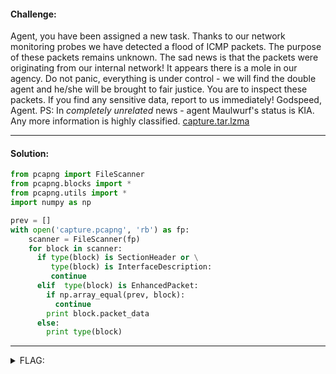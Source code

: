 #### Challenge:

Agent, you have been assigned a new task. Thanks to our network monitoring probes we have detected a flood of ICMP packets. The purpose of these packets remains unknown. The sad news is that the packets were originating from our internal network! It appears there is a mole in our agency. Do not panic, everything is under control - we will find the double agent and he/she will be brought to fair justice. You are to inspect these packets. If you find any sensitive data, report to us immediately! Godspeed, Agent. PS: In _completely unrelated_ news - agent Maulwurf's status is KIA. Any more information is highly classified. [capture.tar.lzma](./capture.tar.lzma ":ignore")

---

#### Solution:

```python
from pcapng import FileScanner
from pcapng.blocks import *
from pcapng.utils import *
import numpy as np

prev = []
with open('capture.pcapng', 'rb') as fp:
    scanner = FileScanner(fp)
    for block in scanner:
      if type(block) is SectionHeader or \
         type(block) is InterfaceDescription:
         continue
      elif  type(block) is EnhancedPacket:
        if np.array_equal(prev, block):
          continue
        print block.packet_data
      else:
        print type(block)
```

---

<details><summary>FLAG:</summary>

```
CT18-s8G7-o8Ks-0YUX-3feT
```

</details>
